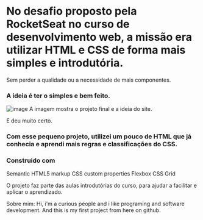 # No desafio proposto pela RocketSeat no curso de desenvolvimento web, a missão era utilizar HTML e CSS de forma mais simples e introdutória.
Sem perder a qualidade ou a necessidade de mais componentes. 

 ### A ideia é ter o simples e bem feito.

![image](https://github.com/user-attachments/assets/2ca8ad77-2afe-4102-9d71-0aae299c7d8b)
A imagem mostra o projeto final e a ideia do site.



E deu muito certo.

### Com esse pequeno projeto, utilizei um pouco de HTML que já conhecia e aprendi mais regras e classificações do CSS.


### Construido com
Semantic HTML5 markup
CSS custom properties
Flexbox
CSS Grid

O projeto faz parte das aulas introdutórias do curso, para ajudar a facilitar e aplicar o aprendizado. 

Sobre mim: 
Hi, i'm a curious people and i like programing and software development. And this is my first project from here on github.
